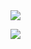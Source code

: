 <img align="middle" src="https://count.getloli.com/get/@:USYDShawnTan?theme=rule34">

![](https://s2.loli.net/2024/03/25/CNxful4aBWHzZ28.png)
